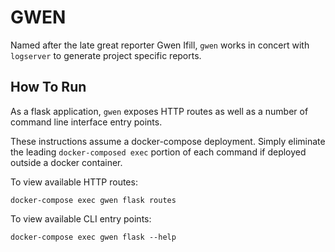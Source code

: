 # GWEN
Named after the late great reporter Gwen Ifill, `gwen` works in concert with `logserver`
 to generate project specific reports.

## How To Run
As a flask application, `gwen` exposes HTTP routes as well as a number of command line
interface entry points.

These instructions assume a docker-compose deployment.  Simply eliminate the leading
`docker-composed exec` portion of each command if deployed outside a docker container.

To view available HTTP routes:
```
docker-compose exec gwen flask routes
```

To view available CLI entry points:
```
docker-compose exec gwen flask --help
```
